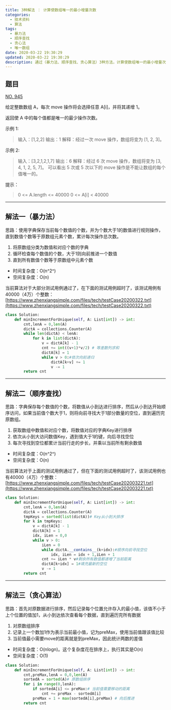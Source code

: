 ```yaml
---
title: 3种解法 ： 计算使数组唯一的最小增量次数
categories:
  - 技术资料
  - 算法
tags:
  - 暴力法
  - 顺序查找
  - 贪心法
  - 唯一数组
date: 2020-03-22 19:30:29
updated: 2020-03-22 19:30:29
description: 通过（暴力法、顺序查找、贪心算法）3种方法，计算使数组唯一的最小增量次数...
---
```



## 题目

[NO. 945](https://leetcode-cn.com/problems/minimum-increment-to-make-array-unique)

给定整数数组 A，每次 move 操作将会选择任意 A[i]，并将其递增 1。

返回使 A 中的每个值都是唯一的最少操作次数。

示例 1:

> 输入：[1,2,2]
> 输出：1
> 解释：经过一次 move 操作，数组将变为 [1, 2, 3]。

示例 2:

> 输入：[3,2,1,2,1,7]
> 输出：6
> 解释：经过 6 次 move 操作，数组将变为 [3, 4, 1, 2, 5, 7]。
可以看出 5 次或 5 次以下的 move 操作是不能让数组的每个值唯一的。

提示：

> 0 <= A.length <= 40000 
> 0 <= A[i] < 40000

***

## 解法一（暴力法）
思路：使用字典保存当前每个数值的个数，并为个数大于1的数值进行规则操作，直到数值个数等于原数组元素个数，累计每次操作总次数。
1. 将原数组分类为数值和对应个数的字典
2. 循环检查每个数值的个数，大于1则向前推进一个数值
3. 直到所有数值个数等于原数组中元素个数

* 时间复杂度：O(n^2^)
* 空间复杂度：O(n)

当前算法对于大部分测试用例通过了，在下面的测试用例超时了，该测试用例有40000（4万）个整数：
[https://www.zhenxiangsimple.com/files/tech/testCase20200322.txt](https://www.zhenxiangsimple.com/files/tech/testCase20200322.txt)
```python
class Solution:
    def minIncrementForUnique(self, A: List[int]) -> int:
        cnt,lenA = 0,len(A)
        dictA = collections.Counter(A)
        while len(dictA) < lenA:
            for k in list(dictA):
                v = dictA[k] - 1
                cnt += int((v+1)*v/2) # 等差数列求和
                dictA[k] = 1
                while v > 0:#依次向前递归
                    dictA[k+v] += 1
                    v -= 1
        return cnt
```

***

## 解法二（顺序查找）
思路：字典保存每个数值的个数，将数值从小到达进行排序，然后从小到达开始顺序访问，如果当前值个数大于1，则将向前寻找大于1部分数量的空位，直到遍历完原数组。

1. 获取数组中数值和对应个数，将数值对应的字典Key进行排序
2. 依次从小到大访问数值Key，遇到值大于1的键，向后寻找空位
3. 每次寻找到空位都累计当前行走的步长，并乘以当前所有剩余数值

* 时间复杂度：O(n^2^)
* 空间复杂度：O(n)

当前算法对于上面的测试用例通过了，但在下面的测试用例超时了，该测试用例也有40000（4万）个整数：
[https://www.zhenxiangsimple.com/files/tech/testCase202003221.txt](https://www.zhenxiangsimple.com/files/tech/testCase202003221.txt)

```python
class Solution:
    def minIncrementForUnique(self, A: List[int]) -> int:
        cnt,lenA = 0,len(A)
        dictA = collections.Counter(A)
        tmpKeys = sorted(list(dictA))# Key从小到大排序
        for k in tmpKeys:            
            v = dictA[k] - 1            
            dictA[k] = 1
            idx, iLen = 0,0
            while v > 0:
                iLen = 0
                while dictA.__contains__(k+idx):#顺序向前寻找空位
                    idx, iLen = idx + 1,iLen + 1
                cnt += iLen * v#剩余所有数值都递增了当前距离
                dictA[k+idx] = 1#填充最新的空位
                v -= 1
        return cnt
```
***
## 解法三（贪心算法）
思路：首先对原数据进行排序，然后记录每个位置允许存入的最小值，该值不小于上个位置的值加1，从小到达依次查看每个数据，直到遍历完所有数据
1. 对原数组排序
2. 记录上一个数加1作为表示当前最小值，记为preMax，使用当前值跟该值比较
3. 当前值最小需要move的距离就是到preMax，因此统计两数的差值

* 时间复杂度：O(nlogn)。这个复杂度花在排序上，执行其实是O(n)
* 空间复杂度：O(1)

```python
class Solution:
    def minIncrementForUnique(self, A: List[int]) -> int:
        cnt,preMax,lenA = 0,0,len(A)
        sortedA = sorted(A)# 原数组排序
        for i in range(0,lenA):
            if sortedA[i] <= preMax:# 当前值需要移动的距离
                cnt += preMax - sortedA[i]
            preMax = 1 + max(sortedA[i],preMax) # 向后推进
        return cnt
```
